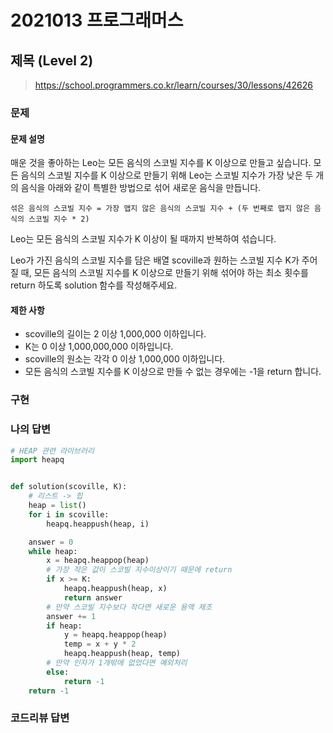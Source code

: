 # 2021013 프로그래머스

## 제목 (Level 2)
> https://school.programmers.co.kr/learn/courses/30/lessons/42626

### 문제
#### 문제 설명
매운 것을 좋아하는 Leo는 모든 음식의 스코빌 지수를 K 이상으로 만들고 싶습니다. 모든 음식의 스코빌 지수를 K 이상으로 만들기 위해 Leo는 스코빌 지수가 가장 낮은 두 개의 음식을 아래와 같이 특별한 방법으로 섞어 새로운 음식을 만듭니다.

```
섞은 음식의 스코빌 지수 = 가장 맵지 않은 음식의 스코빌 지수 + (두 번째로 맵지 않은 음식의 스코빌 지수 * 2)
```

Leo는 모든 음식의 스코빌 지수가 K 이상이 될 때까지 반복하여 섞습니다.

Leo가 가진 음식의 스코빌 지수를 담은 배열 scoville과 원하는 스코빌 지수 K가 주어질 때, 모든 음식의 스코빌 지수를 K 이상으로 만들기 위해 섞어야 하는 최소 횟수를 return 하도록 solution 함수를 작성해주세요.

#### 제한 사항
- scoville의 길이는 2 이상 1,000,000 이하입니다.
- K는 0 이상 1,000,000,000 이하입니다.
- scoville의 원소는 각각 0 이상 1,000,000 이하입니다.
- 모든 음식의 스코빌 지수를 K 이상으로 만들 수 없는 경우에는 -1을 return 합니다.

### 구현

### 나의 답변
```python
# HEAP 관련 라이브러리
import heapq


def solution(scoville, K):
    # 리스트 -> 힙
    heap = list()
    for i in scoville:
        heapq.heappush(heap, i)

    answer = 0
    while heap:
        x = heapq.heappop(heap)
        # 가장 작은 값이 스코빌 지수이상이기 때문에 return 
        if x >= K:
            heapq.heappush(heap, x)
            return answer
        # 만약 스코빌 지수보다 작다면 새로운 용액 제조
        answer += 1
        if heap:
            y = heapq.heappop(heap)
            temp = x + y * 2
            heapq.heappush(heap, temp)
        # 만약 인자가 1개밖에 없었다면 예외처리
        else:
            return -1
    return -1
```

### 코드리뷰 답변
```python
```